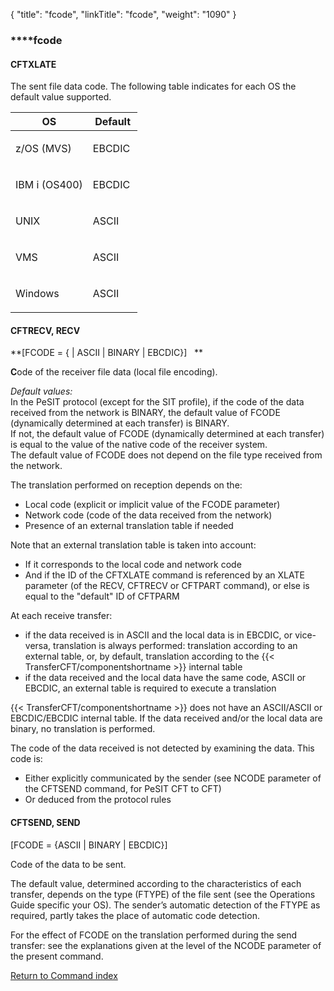 {
    "title": "fcode",
    "linkTitle": "fcode",
    "weight": "1090"
}<span id="fcode"></span>

### **<span id="fcode_CFTAUTH"></span>**fcode

#### **CFTXLATE**

The sent file data code. The following table indicates for each OS the
default value supported.

<table>
   <thead>
      <tr>
<th class="HeadE-Column1-Header1">OS         </th>
<th class="HeadD-Column1-Header1">Default         </th>
      </tr>
   </thead>
   <tbody>
      <tr>
         <td><p>z/OS (MVS)</p>         </td>
         <td><p>EBCDIC </p>         </td>
      </tr>
      <tr>
         <td><p>IBM i (OS400)</p>         </td>
         <td><p>EBCDIC </p>         </td>
      </tr>
      <tr>
         <td><p>UNIX </p>         </td>
         <td><p>ASCII </p>         </td>
      </tr>
      <tr>
         <td><p>VMS </p>         </td>
         <td><p>ASCII </p>         </td>
      </tr>
      <tr>
         <td><p>Windows</p>         </td>
         <td><p>ASCII </p>         </td>
      </tr>
   </tbody>
</table>

<span id="fcode_CFTRECV"></span>

#### CFTRECV, RECV

**\[FCODE = { | ASCII | BINARY | EBCDIC}\]   **

**C**ode of the receiver file data (local file encoding).

*Default values:*  
In the PeSIT protocol (except for the SIT profile), if the code of the
data received from the network is BINARY, the default value of FCODE (dynamically
determined at each transfer) is BINARY.  
If not, the default value of FCODE (dynamically determined at each transfer)
is equal to the value of the native code of the receiver system.  
The default value of FCODE does not depend on the file type received from
the network.

The translation performed on reception depends on the:

-   Local
    code (explicit or implicit value of the FCODE parameter)
-   Network
    code (code of the data received from the network)
-   Presence
    of an external translation table if needed

Note that an external translation table is taken into account:

-   If
    it corresponds to the local code and network code
-   And
    if the ID of the CFTXLATE command is referenced by an XLATE parameter
    (of the RECV, CFTRECV or CFTPART command), or else is equal to the "default"
    ID of CFTPARM

At each receive transfer:

-   if
    the data received is in ASCII and the local data is in EBCDIC, or vice-versa,
    translation is always performed: translation according to an external
    table, or, by default, translation according to the {{< TransferCFT/componentshortname >}} internal
    table
-   if
    the data received and the local data have the same code, ASCII or EBCDIC,
    an external table is required to execute a translation

{{< TransferCFT/componentshortname  >}} does not have an ASCII/ASCII or EBCDIC/EBCDIC
internal table. If the data received and/or the local data are binary,
no translation is performed.

The code of the data received is not detected by examining the data.
This code is:

-   Either
    explicitly communicated by the sender (see NCODE parameter of the CFTSEND
    command, for PeSIT CFT to CFT)
-   Or
    deduced from the protocol rules

<span id="fcode_CFTSEND"></span>

#### CFTSEND, SEND

\[FCODE = {ASCII | BINARY | EBCDIC}\]

Code of the data to be sent.

The default value, determined according to the characteristics of each
transfer, depends on the type (FTYPE) of the file sent (see the Operations
Guide specific your OS). The sender’s automatic detection of the FTYPE
as required, partly takes the place of automatic code detection.

For the effect of FCODE on the translation performed during the send
transfer: see the explanations given at the level of the NCODE parameter
of the present command.

[Return to Command index](../../)
